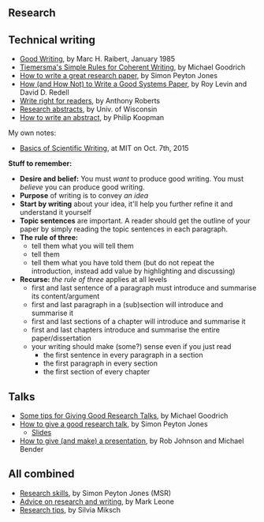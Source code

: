 <title>Communication</title>

Research
--------

Technical writing
-----------------

 * [Good Writing](https://www.cs.cmu.edu/~pausch/Randy/Randy/raibert.htm), by Marc H. Raibert, January 1985
 * [Tiemersma's Simple Rules for Coherent Writing](https://www.ics.uci.edu/~goodrich/writing.html), by Michael Goodrich
 * [How to write a great research paper](how-to-write-a-great-research-paper.pdf), by Simon Peyton Jones
 * [How (and How Not) to Write a Good Systems Paper](https://www.usenix.org/legacy/publications/library/proceedings/dsl97/good_paper.html), by Roy Levin and David D. Redell
 * [Write right for readers](http://www.maths.adelaide.edu.au/anthony.roberts/LaTeX/ltxwrite.php), by Anthony Roberts
 * [Research abstracts](http://writing.wisc.edu/Handbook/presentations_abstracts.html), by Univ. of Wisconsin
 * [How to write an abstract](https://users.ece.cmu.edu/~koopman/essays/abstract.html), by Philip Koopman

My own notes:

 * [Basics of Scientific Writing](basics-of-scientific-writing/), at MIT on Oct. 7th, 2015

**Stuff to remember:**
 
 * **Desire and belief:** You must _want_ to produce good writing. You must _believe_ you can produce good writing.
 * **Purpose** of writing is to convey _an idea_
 * **Start by writing** about your idea, it'll help you further refine it and understand it yourself
 * **Topic sentences** are important. A reader should get the outline of your paper by simply reading the topic sentences in each paragraph.
 * **The rule of three:**
   - tell them what you will tell them
   - tell them
   - tell them what you have told them (but do not repeat the introduction, instead add value by highlighting and discussing)
 * **Recurse:** _the rule of three_ applies at all levels
   - first and last sentence of a paragraph must introduce and summarise its content/argument
   - first and last paragraph in a (sub)section will introduce and summarise it
   - first and last sections of a chapter will introduce and summarise it
   - first and last chapters introduce and summarise the entire paper/dissertation
   - your writing should make (some?) sense even if you just read 
     + the first sentence in every paragraph in a section
     + the first paragraph in every section
     + the first section of every chapter

Talks
-----

 * [Some tips for Giving Good Research Talks](https://www.ics.uci.edu/~goodrich/presenting.html), by Michael Goodrich
 * [How to give a good research talk](http://research.microsoft.com/en-us/um/people/simonpj/papers/giving-a-talk/giving-a-talk-html.html), by Simon Peyton Jones
   + [Slides](giving-a-talk-slides.pdf)
 * [How to give (and make) a presentation](https://alinush.github.io/How-to-give-a-presentation/), by Rob Johnson and Michael Bender

All combined
------------

 * [Research skills](http://research.microsoft.com/en-us/um/people/simonpj/papers/giving-a-talk/giving-a-talk.htm), by Simon Peyton Jones (MSR)
 * [Advice on research and writing](https://www.cs.cmu.edu/afs/cs.cmu.edu/user/mleone/web/how-to.html), by Mark Leone
 * [Research tips](http://www.ifs.tuwien.ac.at/~silvia/research-tips/), by Silvia Miksch

